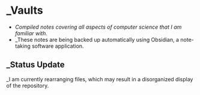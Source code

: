 
# _Vaults

-   _Compiled notes covering all aspects of computer science that I am familiar with._
-   _These notes are being backed up automatically using Obsidian, a note-taking software application.

## _Status Update

_I am currently rearranging files, which may result in a disorganized display of the repository.